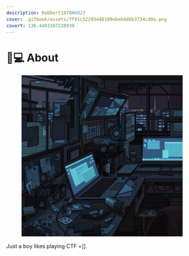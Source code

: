 ```yaml
---
description: Robbert1978#8023
cover: .gitbook/assets/7f91c52293448109ebeb4d6b3734cd0a.png
coverY: 136.4403387220939
---
```


# 🧑💻 About

<figure><img src=".gitbook/assets/WtVOjr6.gif" alt=""><figcaption></figcaption></figure>

Just a boy likes playing CTF =]].
